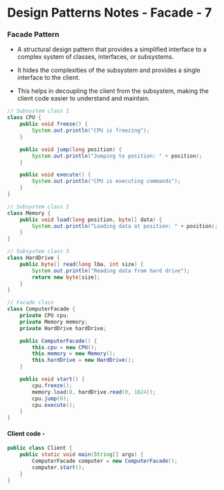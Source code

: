 # Design Patterns Notes - Facade - 7

### Facade Pattern

- A structural design pattern that provides a simplified interface to a complex system of classes, interfaces, or subsystems.

- It hides the complexities of the subsystem and provides a single interface to the client.

- This helps in decoupling the client from the subsystem, making the client code easier to understand and maintain.

```java
// Subsystem class 1
class CPU {
    public void freeze() {
        System.out.println("CPU is freezing");
    }

    public void jump(long position) {
        System.out.println("Jumping to position: " + position);
    }

    public void execute() {
        System.out.println("CPU is executing commands");
    }
}

// Subsystem class 2
class Memory {
    public void load(long position, byte[] data) {
        System.out.println("Loading data at position: " + position);
    }
}

// Subsystem class 3
class HardDrive {
    public byte[] read(long lba, int size) {
        System.out.println("Reading data from hard drive");
        return new byte[size];
    }
}

// Facade class
class ComputerFacade {
    private CPU cpu;
    private Memory memory;
    private HardDrive hardDrive;

    public ComputerFacade() {
        this.cpu = new CPU();
        this.memory = new Memory();
        this.hardDrive = new HardDrive();
    }

    public void start() {
        cpu.freeze();
        memory.load(0, hardDrive.read(0, 1024));
        cpu.jump(0);
        cpu.execute();
    }
}
```

#### Client code -

```java
public class Client {
    public static void main(String[] args) {
        ComputerFacade computer = new ComputerFacade();
        computer.start();
    }
}
```
